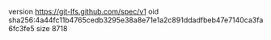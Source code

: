 version https://git-lfs.github.com/spec/v1
oid sha256:4a44fc11b4765cedb3295e38a8e71e1a2c891ddadfbeb47e7140ca3fa6fc3fe5
size 8718
